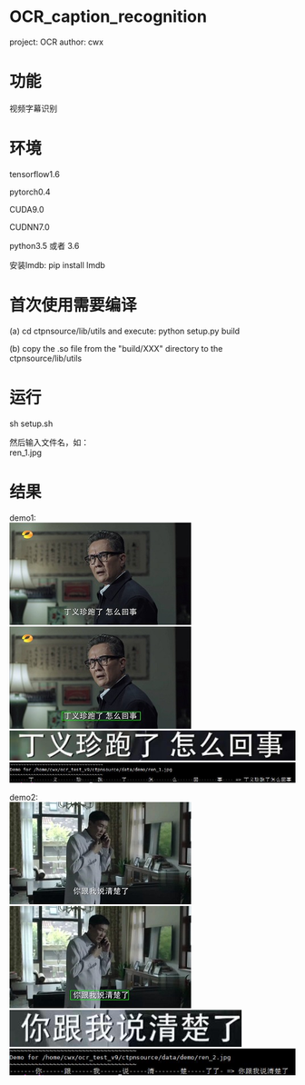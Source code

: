 # OCR_caption_recognition
project: OCR   author: cwx  
 
功能  
==========  
视频字幕识别  


环境  
==========  
tensorflow1.6

pytorch0.4

CUDA9.0

CUDNN7.0

python3.5 或者 3.6

安装lmdb: pip install lmdb

 
首次使用需要编译  
==========  
(a) cd ctpnsource/lib/utils and execute: python setup.py build

(b) copy the .so file from the "build/XXX" directory to the ctpnsource/lib/utils


运行
==========
sh setup.sh

然后输入文件名，如：  
ren_1.jpg


结果
==========
demo1:  
![image](https://github.com/cwxcode/OCR_caption_recognition/raw/master/image/ren_1.jpg)  
![image](https://github.com/cwxcode/OCR_caption_recognition/raw/master/image/ren_1_det.jpg)  
![image](https://github.com/cwxcode/OCR_caption_recognition/raw/master/image/ren_1_rec.jpg)  
![image](https://github.com/cwxcode/OCR_caption_recognition/raw/master/image/ren_1_res.jpg)  

demo2:  
![image](https://github.com/cwxcode/OCR_caption_recognition/raw/master/image/ren_2.jpg)  
![image](https://github.com/cwxcode/OCR_caption_recognition/raw/master/image/ren_2_det.jpg)  
![image](https://github.com/cwxcode/OCR_caption_recognition/raw/master/image/ren_2_rec.jpg)  
![image](https://github.com/cwxcode/OCR_caption_recognition/raw/master/image/ren_2_res.jpg)  
